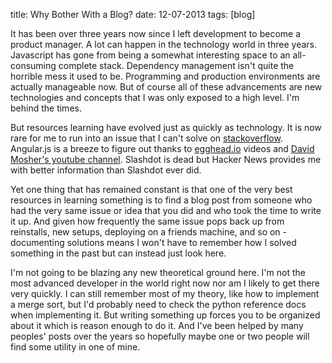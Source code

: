 title: Why Bother With a Blog?
date: 12-07-2013
tags: [blog]

It has been over three years now since I left development to become a product manager. A lot can happen in the technology world in three years. Javascript has gone from being a somewhat interesting space to an all-consuming complete stack. Dependency management isn't quite the horrible mess it used to be. Programming and production environments are actually manageable now. But of course all of these advancements are new technologies and concepts that I was only exposed to a high level. I'm behind the times. 

But resources learning have evolved just as quickly as technology. It is now rare for me to run into an issue that I can't solve on [stackoverflow](stackoverflow.com). Angular.js is a breeze to figure out thanks to [egghead.io](egghead.io) videos and [David Mosher's youtube channel](http://www.youtube.com/user/vidjadavemo). Slashdot is dead but Hacker News provides me with better information than Slashdot ever did. 

Yet one thing that has remained constant is that one of the very best resources in learning something is to find a blog post from someone who had the very same issue or idea that you did and who took the time to write it up. And given how frequently the same issue pops back up from reinstalls, new setups, deploying on a friends machine, and so on - documenting solutions means I won't have to remember how I solved something in the past but can instead just look here. 

I'm not going to be blazing any new theoretical ground here. I'm not the most advanced developer in the world right now nor am I likely to get there very quickly. I can still remember most of my theory, like how to implement a merge sort, but I'd probably need to check the python reference docs when implementing it. But writing something up forces you to be organized about it which is reason enough to do it. And I've been helped by many peoples' posts over the years so hopefully maybe one or two people will find some utility in one of mine. 


